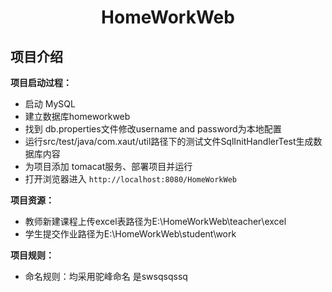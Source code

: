 <center><h1>HomeWorkWeb</h1></center>

## 项目介绍
**项目启动过程：**
- 启动 MySQL
- 建立数据库homeworkweb
- 找到 db.properties文件修改username and password为本地配置
- 运行src/test/java/com.xaut/util路径下的测试文件SqlInitHandlerTest生成数据库内容
- 为项目添加 tomacat服务、部署项目并运行
- 打开浏览器进入 `http://localhost:8080/HomeWorkWeb`

**项目资源：**
- 教师新建课程上传excel表路径为E:\HomeWorkWeb\teacher\excel
- 学生提交作业路径为E:\HomeWorkWeb\student\work

**项目规则：**
- 命名规则：均采用驼峰命名
是swsqsqssq